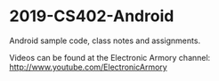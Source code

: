# 2019-CS402-Android

Android sample code, class notes and assignments.

Videos can be found at the Electronic Armory channel:
http://www.youtube.com/ElectronicArmory